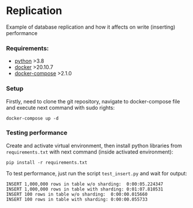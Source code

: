 # Replication

Example of database replication and how it affects on write (inserting) performance 

### Requirements:
 - [python](https://www.python.org/) >3.8
 - [docker](https://docs.docker.com/get-docker/) >20.10.7
 - [docker-compose](https://docs.docker.com/compose/install/) >2.1.0

### Setup
Firstly, need to clone the git repository, navigate to docker-compose file and execute next command with sudo rights:  

```shell
docker-compose up -d
```

### Testing performance

Create and activate virtual environment, then install python libraries from `requirements.txt` with next command (inside activated environment):
```shell
pip install -r requirements.txt 
```

To test performance, just run the script `test_insert.py` and wait for output:
```
INSERT 1,000,000 rows in table w/o sharding:  0:00:05.224347
INSERT 1,000,000 rows in table with sharding: 0:01:07.810531
INSERT 100 rows in table w/o sharding:  0:00:00.015660
INSERT 100 rows in table with sharding: 0:00:00.055733
```